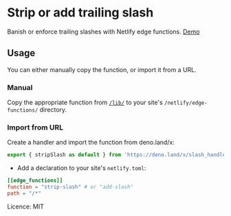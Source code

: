 # Strip or add trailing slash

Banish or enforce trailing slashes with Netlify edge functions. [Demo](https://trailing-slash-edge.netlify.app/)

## Usage

You can either manually copy the function, or import it from a URL.

### Manual

Copy the appropriate function from [`/lib/`](https://github.com/ascorbic/slash-edge/tree/main/lib) to your site's `/netlify/edge-functions/` directory.

### Import from URL

Create a handler and import the function from deno.land/x:

```typescript
export { stripSlash as default } from 'https://deno.land/x/slash_handler/mod.ts'
```

- Add a declaration to your site's `netlify.toml`:

```toml
[[edge_functions]]
function = "strip-slash" # or "add-slash"
path = "/*"
```

Licence: MIT
